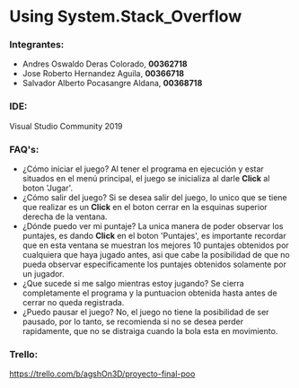 # Using System.Stack_Overflow

### Integrantes:
* Andres Oswaldo Deras Colorado, **00362718**
* Jose Roberto Hernandez Aguila, **00366718**
* Salvador Alberto Pocasangre Aldana, **00368718**

### IDE:
Visual Studio Community 2019

### FAQ's:
* ¿Cómo iniciar el juego?
Al tener el programa en ejecución y estar situados en el menú principal, el juego se inicializa al darle **Click** al boton 'Jugar'.
* ¿Cómo salir del juego?
Si se desea salir del juego, lo unico que se tiene que realizar es un **Click** en el boton cerrar en la esquinas superior derecha
de la ventana.
* ¿Dónde puedo ver mi puntaje?
La unica manera de poder observar los puntajes, es dando **Click** en el boton 'Puntajes', es importante recordar que en esta ventana se
muestran los mejores 10 puntajes obtenidos por cualquiera que haya jugado antes, asi que cabe la posibilidad de que no pueda observar especificamente los puntajes obtenidos solamente por un jugador.
* ¿Que sucede si me salgo mientras estoy jugando?
Se cierra completamente el programa y la puntuacion obtenida hasta antes de cerrar no queda registrada.
* ¿Puedo pausar el juego?
No, el juego no tiene la posibilidad de ser pausado, por lo tanto, se recomienda si no se desea perder rapidamente, que no se distraiga
cuando la bola esta en movimiento.

### Trello: 
https://trello.com/b/agshOn3D/proyecto-final-poo
